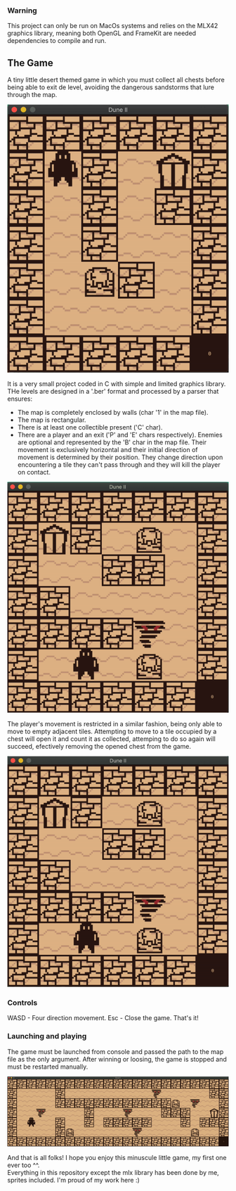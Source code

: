 ### Warning
This project can only be run on MacOs systems and relies on the MLX42 graphics library, meaning both OpenGL and FrameKit are needed dependencies to compile and run.

## The Game
A tiny little desert themed game in which you must collect all chests before being able to exit de level, avoiding the dangerous sandstorms that lure through the map.

![gif 1](./gifs/chikigif1.gif)

It is a very small project coded in C with simple and limited graphics library. THe levels are designed in a '.ber' format and processed by a parser that ensures:
- The map is completely enclosed by walls (char '1' in the map file).
- The map is rectangular.
- There is at least one collectible present ('C' char).
- There are a player and an exit ('P' and 'E' chars respectively).
Enemies are optional and represented by the 'B' char in the map file. Their movement is exclusively horizontal and their initial direction of movement is determined by their position. They change direction upon encountering a tile they can't pass through and they will kill the player on contact.

![gif 2](./gifs/chikigif2.gif)

The player's movement is restricted in a similar fashion, being only able to move to empty adjacent tiles. Attempting to move to a tile occupied by a chest will open it and count it as collected, attemping to do so again will succeed, efectively removing the opened chest from the game.

![gif 3](./gifs/chikigif3.gif)

### Controls
WASD - Four direction movement.
Esc - Close the game.
That's it!
### Launching and playing
The game must be launched from console and passed the path to the map file as the only argument. After winning or loosing, the game is stopped and must be restarted manually.

![gif 4](./gifs/chikigif4.gif)

And that is all folks! I hope you enjoy this minuscule little game, my first one ever too ^^.  
Everything in this repository except the mlx library has been done by me, sprites included. I'm proud of my work here :)
